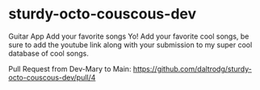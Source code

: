 # sturdy-octo-couscous-dev
Guitar App
    Add your favorite songs Yo!
    Add your favorite cool songs, be sure to add the youtube link along with your submission 
    to my super cool database of cool songs.

Pull Request from Dev-Mary to Main: https://github.com/daltrodg/sturdy-octo-couscous-dev/pull/4


